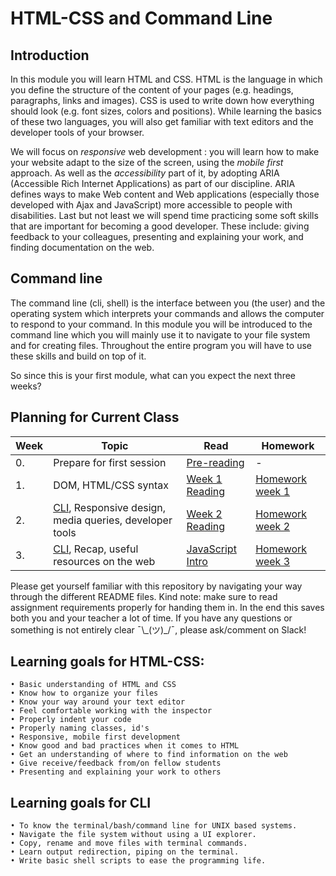 # HTML-CSS and Command Line

## Introduction

In this module you will learn HTML and CSS. HTML is the language in which you define the structure of the content of your pages (e.g. headings, paragraphs, links and images). CSS is used to write down how everything should look (e.g. font sizes, colors and positions). While learning the basics of these two languages, you will also get familiar with text editors and the developer tools of your browser.

We will focus on _responsive_ web development : you will learn how to make your website adapt to the size of the screen, using the _mobile first_ approach. As well as the _accessibility_ part of it, by adopting ARIA (Accessible Rich Internet Applications) as part of our discipline. ARIA defines ways to make Web content and Web applications (especially those developed with Ajax and JavaScript) more accessible to people with disabilities. Last but not least we will spend time practicing some soft skills that are important for becoming a good developer. These include: giving feedback to your colleagues, presenting and explaining your work, and finding documentation on the web.

## Command line

The command line (cli, shell) is the interface between you (the user) and the operating system which interprets your commands and allows the computer to respond to your command. In this module you will be introduced to the command line which you will mainly use it to navigate to your file system and for creating files. Throughout the entire program you will have to use these skills and build on top of it.

So since this is your first module, what can you expect the next three weeks?

## Planning for Current Class
| Week | Topic | Read | Homework |
| ---- | ----- | ---- |----------|
|0.|Prepare for first session|[Pre-reading](/Week0/README.md)|-|-|
| 1. | DOM, HTML/CSS syntax | [Week 1 Reading](/Week1/README.md) |  [Homework week 1](/Week1/MAKEME.md) |
| 2. | [CLI](https://github.com/HackYourFuture/CommandLine/blob/master/Lecture-1.md), Responsive design, media queries, developer tools | [Week 2 Reading](/Week2/README.md) | [Homework week 2](/Week2/MAKEME.md) |
| 3. | [CLI](https://github.com/HackYourFuture/CommandLine/blob/master/Lecture-2.md), Recap, useful resources on the web| [JavaScript Intro](https://github.com/HackYourFuture/JavaScript/blob/master/Week0/README.md) | [Homework week 3](/Week3/MAKEME.md) |

Please get yourself familiar with this repository by navigating your way through the different README files. Kind note: make sure to read assignment requirements properly for handing them in. In the end this saves both you and your teacher a lot of time. If you have any questions or something is not entirely clear ¯\\\_(ツ)_/¯, please ask/comment on Slack!

## Learning goals for HTML-CSS:
```
• Basic understanding of HTML and CSS
• Know how to organize your files
• Know your way around your text editor
• Feel comfortable working with the inspector
• Properly indent your code
• Properly naming classes, id's
• Responsive, mobile first development
• Know good and bad practices when it comes to HTML
• Get an understanding of where to find information on the web
• Give receive/feedback from/on fellow students
• Presenting and explaining your work to others
```

## Learning goals for CLI
```
• To know the terminal/bash/command line for UNIX based systems.
• Navigate the file system without using a UI explorer.
• Copy, rename and move files with terminal commands.
• Learn output redirection, piping on the terminal.
• Write basic shell scripts to ease the programming life.
```
